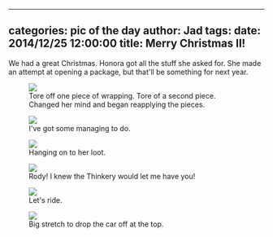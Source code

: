 
---
categories: pic of the day
author: Jad
tags: 
date: 2014/12/25 12:00:00
title: Merry Christmas II!
---
<p> We had a great Christmas.  Honora got all the stuff she asked for.  She made an attempt at opening a package, but that'll be something for next year.
</p>

<figure>
<img src="/img/2014/12/25/img_20141225_095138326_medium.jpg" />
<figcaption>Tore off one piece of wrapping.  Tore of a second piece.  Changed her mind and began reapplying the pieces.</figcaption>
</figure>

<figure>
<img src="/img/2014/12/25/img_20141225_091106297_medium.jpg" />
<figcaption>I've got some managing to do.</figcaption>
</figure>

<figure>
<img src="/img/2014/12/25/img_20141225_090242172_medium.jpg" />
<figcaption>Hanging on to her loot.</figcaption>
</figure>

<figure>
<img src="/img/2014/12/25/img_20141225_110421814_medium.jpg" />
<figcaption>Rody!  I knew the Thinkery would let me have you!</figcaption>
</figure>

<figure>
<img src="/img/2014/12/25/img_20141225_110923841_medium.jpg" />
<figcaption>Let's ride.</figcaption>
</figure>

<figure>
<img src="/img/2014/12/25/img_20141225_105647256_medium.jpg" />
<figcaption>Big stretch to drop the car off at the top.</figcaption>
</figure>
